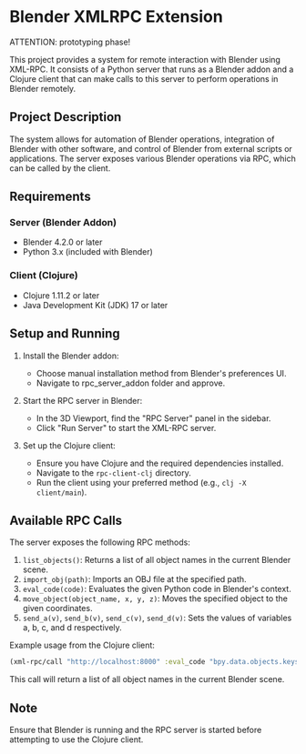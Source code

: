 # Blender XMLRPC Extension

ATTENTION: prototyping phase!

This project provides a system for remote interaction with Blender using XML-RPC. It consists of a Python server that runs as a Blender addon and a Clojure client that can make calls to this server to perform operations in Blender remotely.

## Project Description

The system allows for automation of Blender operations, integration of Blender with other software, and control of Blender from external scripts or applications. The server exposes various Blender operations via RPC, which can be called by the client.

## Requirements

### Server (Blender Addon)
- Blender 4.2.0 or later
- Python 3.x (included with Blender)

### Client (Clojure)
- Clojure 1.11.2 or later
- Java Development Kit (JDK) 17 or later

## Setup and Running

1. Install the Blender addon:
   - Choose manual installation method from Blender's preferences UI.
   - Navigate to rpc_server_addon folder and approve.

2. Start the RPC server in Blender:
   - In the 3D Viewport, find the "RPC Server" panel in the sidebar.
   - Click "Run Server" to start the XML-RPC server.

3. Set up the Clojure client:
   - Ensure you have Clojure and the required dependencies installed.
   - Navigate to the `rpc-client-clj` directory.
   - Run the client using your preferred method (e.g., `clj -X client/main`).

## Available RPC Calls

The server exposes the following RPC methods:

1. `list_objects()`: Returns a list of all object names in the current Blender scene.
2. `import_obj(path)`: Imports an OBJ file at the specified path.
3. `eval_code(code)`: Evaluates the given Python code in Blender's context.
4. `move_object(object_name, x, y, z)`: Moves the specified object to the given coordinates.
5. `send_a(v)`, `send_b(v)`, `send_c(v)`, `send_d(v)`: Sets the values of variables a, b, c, and d respectively.

Example usage from the Clojure client:

```clojure
(xml-rpc/call "http://localhost:8000" :eval_code "bpy.data.objects.keys()")
```

This call will return a list of all object names in the current Blender scene.

## Note

Ensure that Blender is running and the RPC server is started before attempting to use the Clojure client.
